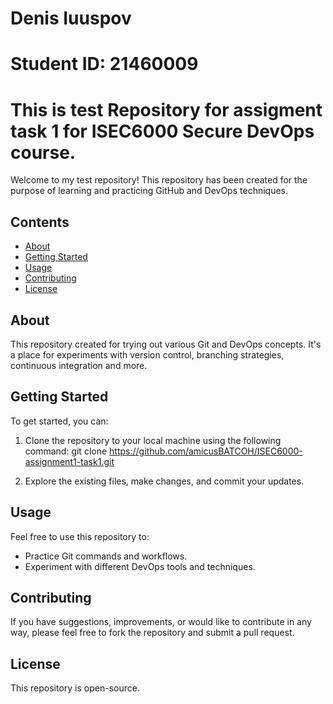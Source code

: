 # Denis Iuuspov
# Student ID: 21460009

# This is test Repository for assigment task 1 for ISEC6000 Secure DevOps course.

Welcome to my test repository! This repository has been created for the purpose of learning and practicing GitHub and DevOps techniques.
## Contents

- [About](#about)
- [Getting Started](#getting-started)
- [Usage](#usage)
- [Contributing](#contributing)
- [License](#license)

## About

This repository created for trying out various Git and DevOps concepts. It's a place for experiments with version control, branching strategies, continuous integration and more.

## Getting Started

To get started, you can:

1. Clone the repository to your local machine using the following command:
git clone https://github.com/amicusBATCOH/ISEC6000-assignment1-task1.git

2. Explore the existing files, make changes, and commit your updates.

## Usage

Feel free to use this repository to:

- Practice Git commands and workflows.
- Experiment with different DevOps tools and techniques.

## Contributing

If you have suggestions, improvements, or would like to contribute in any way, please feel free to fork the repository and submit a pull request.

## License

This repository is open-source.

